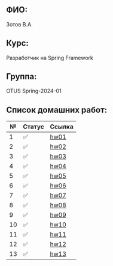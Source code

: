 ## ФИО:
Зотов В.А.
## Курс:
Разработчик на Spring Framework
## Группа:
OTUS Spring-2024-01
## Список домашних работ:

| №  | Статус                | Ссылка                                                                      |
|----|-----------------------|-----------------------------------------------------------------------------|
| 1  | :white_check_mark:    | [hw01](https://github.com/foxel93/2024-01-otus-spring-zotov/tree/main/hw01) |
| 2  | :white_check_mark:    | [hw02](https://github.com/foxel93/2024-01-otus-spring-zotov/tree/main/hw02) |
| 3  | :white_check_mark:    | [hw03](https://github.com/foxel93/2024-01-otus-spring-zotov/tree/main/hw03) |
| 4  | :white_check_mark:    | [hw04](https://github.com/foxel93/2024-01-otus-spring-zotov/tree/main/hw04) |
| 5  | :white_check_mark:    | [hw05](https://github.com/foxel93/2024-01-otus-spring-zotov/tree/main/hw05) |
| 6  | :white_check_mark:    | [hw06](https://github.com/foxel93/2024-01-otus-spring-zotov/tree/main/hw06) |
| 7  | :white_check_mark:    | [hw07](https://github.com/foxel93/2024-01-otus-spring-zotov/tree/main/hw07) |
| 8  | :white_check_mark:    | [hw08](https://github.com/foxel93/2024-01-otus-spring-zotov/tree/main/hw08) |
| 9  | :white_check_mark:    | [hw09](https://github.com/foxel93/2024-01-otus-spring-zotov/tree/main/hw09) |
| 10 | :white_check_mark:    | [hw10](https://github.com/foxel93/2024-01-otus-spring-zotov/tree/main/hw10) |
| 11 | :white_check_mark:    | [hw11](https://github.com/foxel93/2024-01-otus-spring-zotov/tree/main/hw11) |
| 12 | :white_check_mark:    | [hw12](https://github.com/foxel93/2024-01-otus-spring-zotov/tree/main/hw12) |
| 13 | :white_check_mark:    | [hw13](https://github.com/foxel93/2024-01-otus-spring-zotov/tree/main/hw13) |
